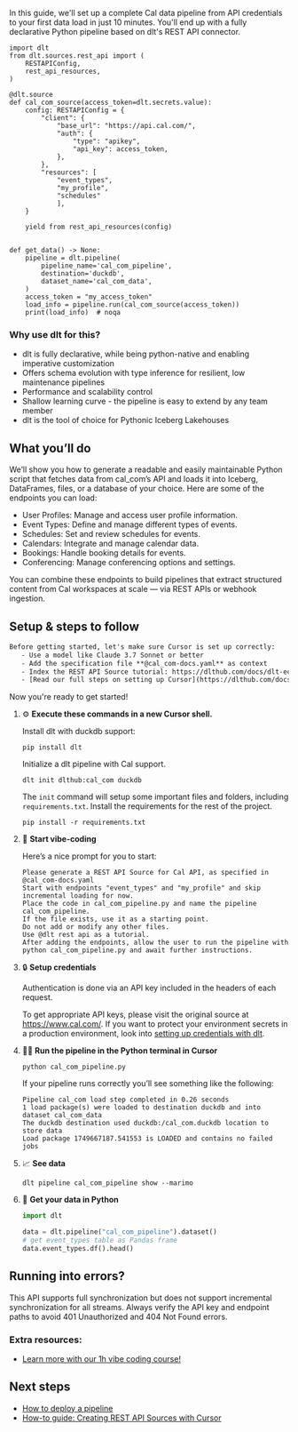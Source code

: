 In this guide, we'll set up a complete Cal data pipeline from API credentials to your first data load in just 10 minutes. You'll end up with a fully declarative Python pipeline based on dlt's REST API connector.

```python-outcome
import dlt
from dlt.sources.rest_api import (
    RESTAPIConfig,
    rest_api_resources,
)

@dlt.source
def cal_com_source(access_token=dlt.secrets.value):
    config: RESTAPIConfig = {
        "client": {
            "base_url": "https://api.cal.com/",
            "auth": {
                "type": "apikey",
                "api_key": access_token,
            },
        },
        "resources": [
            "event_types",
            "my_profile",
            "schedules"
            ],
    }

    yield from rest_api_resources(config)


def get_data() -> None:
    pipeline = dlt.pipeline(
        pipeline_name='cal_com_pipeline',
        destination='duckdb',
        dataset_name='cal_com_data', 
    )
    access_token = "my_access_token"
    load_info = pipeline.run(cal_com_source(access_token))
    print(load_info)  # noqa
```

### Why use dlt for this?

- dlt is fully declarative, while being python-native and enabling imperative customization
- Offers schema evolution with type inference for resilient, low maintenance pipelines
- Performance and scalability control
- Shallow learning curve - the pipeline is easy to extend by any team member
- dlt is the tool of choice for Pythonic Iceberg Lakehouses

## What you’ll do

We’ll show you how to generate a readable and easily maintainable Python script that fetches data from cal_com’s API and loads it into Iceberg, DataFrames, files, or a database of your choice. Here are some of the endpoints you can load:

- User Profiles: Manage and access user profile information.
- Event Types: Define and manage different types of events.
- Schedules: Set and review schedules for events.
- Calendars: Integrate and manage calendar data.
- Bookings: Handle booking details for events.
- Conferencing: Manage conferencing options and settings.

You can combine these endpoints to build pipelines that extract structured content from Cal workspaces at scale — via REST APIs or webhook ingestion.

## Setup & steps to follow

```default
Before getting started, let's make sure Cursor is set up correctly:
   - Use a model like Claude 3.7 Sonnet or better
   - Add the specification file **@cal_com-docs.yaml** as context
   - Index the REST API Source tutorial: https://dlthub.com/docs/dlt-ecosystem/verified-sources/rest_api/ and add it to context as **@dlt rest api**
   - [Read our full steps on setting up Cursor](https://dlthub.com/docs/dlt-ecosystem/llm-tooling/cursor-restapi#23-configuring-cursor-with-documentation)
```

Now you're ready to get started! 

1. ⚙️ **Execute these commands in a new Cursor shell.**
    
    Install dlt with duckdb support:
    ```shell
    pip install dlt
    ```

    Initialize a dlt pipeline with Cal support.
    ```shell
    dlt init dlthub:cal_com duckdb
    ```

    The `init` command will setup some important files and folders, including `requirements.txt`. Install the requirements for the rest of the project.
    ```shell
    pip install -r requirements.txt
    ```
    
2. 🤠 **Start vibe-coding**
    
    Here’s a nice prompt for you to start: 
    
    ```prompt
    Please generate a REST API Source for Cal API, as specified in @cal_com-docs.yaml 
    Start with endpoints "event_types" and "my_profile" and skip incremental loading for now. 
    Place the code in cal_com_pipeline.py and name the pipeline cal_com_pipeline. 
    If the file exists, use it as a starting point. 
    Do not add or modify any other files. 
    Use @dlt rest api as a tutorial. 
    After adding the endpoints, allow the user to run the pipeline with python cal_com_pipeline.py and await further instructions.
    ```

    
3. 🔒 **Setup credentials** 
    
    Authentication is done via an API key included in the headers of each request.
    
    To get appropriate API keys, please visit the original source at https://www.cal.com/.
    If you want to protect your environment secrets in a production environment, look into [setting up credentials with dlt](https://dlthub.com/docs/walkthroughs/add_credentials).
    
4. 🏃‍♀️ **Run the pipeline in the Python terminal in Cursor**
    
    ```shell
    python cal_com_pipeline.py
    ```
    
    If your pipeline runs correctly you’ll see something like the following:
    
    ```shell
    Pipeline cal_com load step completed in 0.26 seconds
    1 load package(s) were loaded to destination duckdb and into dataset cal_com_data
    The duckdb destination used duckdb:/cal_com.duckdb location to store data
    Load package 1749667187.541553 is LOADED and contains no failed jobs
    ```
    
5. 📈 **See data**
    
    ```shell
    dlt pipeline cal_com_pipeline show --marimo
    ```
    
6. 🐍 **Get your data in Python**
    
    ```python
    import dlt

   data = dlt.pipeline("cal_com_pipeline").dataset()
   # get event_types table as Pandas frame
   data.event_types.df().head()
    ```

## Running into errors?

This API supports full synchronization but does not support incremental synchronization for all streams. Always verify the API key and endpoint paths to avoid 401 Unauthorized and 404 Not Found errors.

### Extra resources:

- [Learn more with our 1h vibe coding course!](https://www.youtube.com/watch?v=GGid70rnJuM)

## Next steps

- [How to deploy a pipeline](https://dlthub.com/docs/walkthroughs/deploy-a-pipeline)
- [How-to guide: Creating REST API Sources with Cursor](https://dlthub.com/docs/dlt-ecosystem/llm-tooling/cursor-restapi)